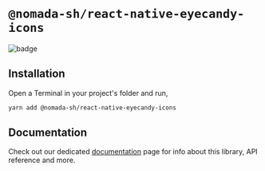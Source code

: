 # `@nomada-sh/react-native-eyecandy-icons`

  ![badge](https://img.shields.io/npm/v/@nomada-sh/react-native-eyecandy-icons.svg?style=flat-square)

## Installation

Open a Terminal in your project's folder and run,

```sh
yarn add @nomada-sh/react-native-eyecandy-icons
```

## Documentation

Check out our dedicated [documentation](https://eyecandy.nomada.cloud/docs/icons) page for info about this library, API reference and more.
